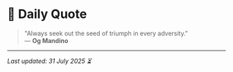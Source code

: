 # 📜 Daily Quote

> "Always seek out the seed of triumph in every adversity."  
> — **Og Mandino**

---

_Last updated: 31 July 2025 ⏳_
